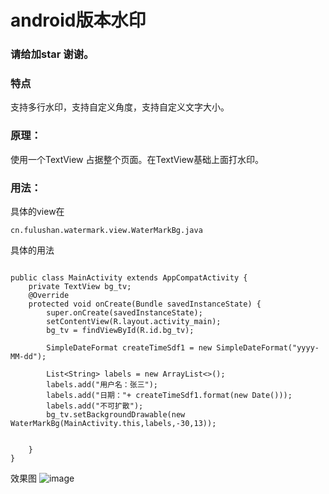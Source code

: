 #  android版本水印  
 ### 请给加star 谢谢。
### 特点
支持多行水印，支持自定义角度，支持自定义文字大小。
 
### 原理： 
使用一个TextView 占据整个页面。在TextView基础上面打水印。

### 用法：
具体的view在

```
cn.fulushan.watermark.view.WaterMarkBg.java 
```

具体的用法

```

public class MainActivity extends AppCompatActivity {
    private TextView bg_tv;
    @Override
    protected void onCreate(Bundle savedInstanceState) {
        super.onCreate(savedInstanceState);
        setContentView(R.layout.activity_main);
        bg_tv = findViewById(R.id.bg_tv);

        SimpleDateFormat createTimeSdf1 = new SimpleDateFormat("yyyy-MM-dd");

        List<String> labels = new ArrayList<>();
        labels.add("用户名：张三");
        labels.add("日期："+ createTimeSdf1.format(new Date()));
        labels.add("不可扩散");
        bg_tv.setBackgroundDrawable(new WaterMarkBg(MainActivity.this,labels,-30,13));


    }
}
```
效果图
![image](https://github.com/fulushan/watermark-android/blob/master/intro.jpeg)

 
